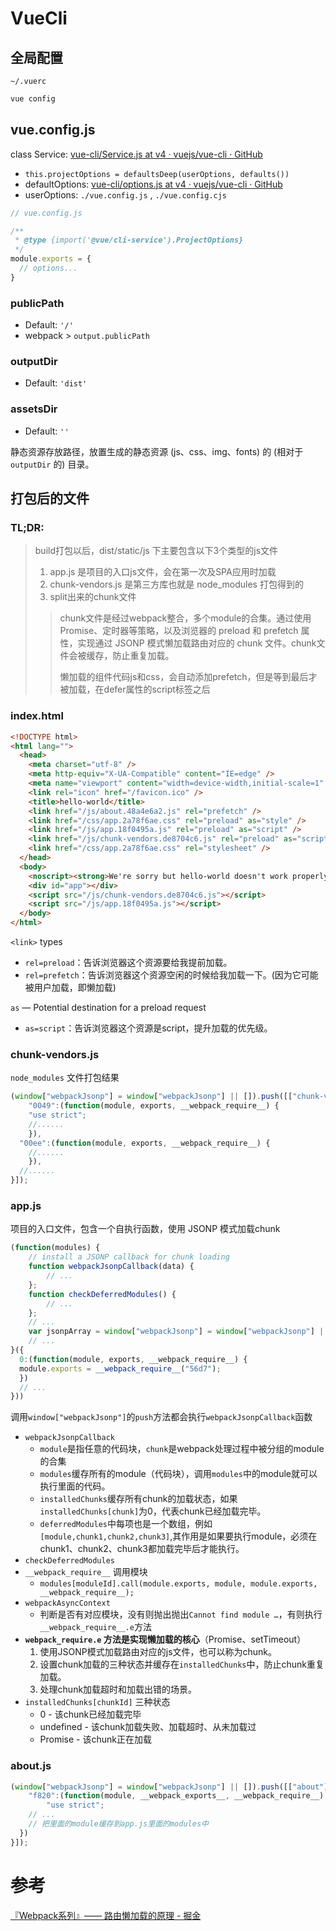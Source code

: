 # VueCli

## 全局配置

`~/.vuerc`

```bash
vue config
```

## vue.config.js

class Service: [vue-cli/Service.js at v4 · vuejs/vue-cli · GitHub](https://github.com/vuejs/vue-cli/blob/v4/packages/%40vue/cli-service/lib/Service.js)

- `this.projectOptions = defaultsDeep(userOptions, defaults())`
- defaultOptions: [vue-cli/options.js at v4 · vuejs/vue-cli · GitHub](https://github.com/vuejs/vue-cli/blob/v4/packages/@vue/cli-service/lib/options.js)
- userOptions: `./vue.config.js` , `./vue.config.cjs`

```js
// vue.config.js

/**
 * @type {import('@vue/cli-service').ProjectOptions}
 */
module.exports = {
  // options...
}
```

### publicPath

- Default: `'/'`
- webpack > `output.publicPath`

### outputDir

- Default: `'dist'`

### assetsDir

- Default: `''`

静态资源存放路径，放置生成的静态资源 (js、css、img、fonts) 的 (相对于 `outputDir` 的) 目录。



## 打包后的文件

### TL;DR:

> build打包以后，dist/static/js 下主要包含以下3个类型的js文件
>
> 1. app.js 是项目的入口js文件，会在第一次及SPA应用时加载
> 2. chunk-vendors.js 是第三方库也就是 node_modules 打包得到的
> 3. split出来的chunk文件
>
> > chunk文件是经过webpack整合，多个module的合集。通过使用Promise、定时器等策略，以及浏览器的 preload 和 prefetch 属性，实现通过 JSONP 模式懒加载路由对应的 chunk 文件。chunk文件会被缓存，防止重复加载。
> >
> > 懒加载的组件代码js和css，会自动添加prefetch，但是等到最后才被加载，在defer属性的script标签之后

### index.html

```html
<!DOCTYPE html>
<html lang="">
  <head>
    <meta charset="utf-8" />
    <meta http-equiv="X-UA-Compatible" content="IE=edge" />
    <meta name="viewport" content="width=device-width,initial-scale=1" />
    <link rel="icon" href="/favicon.ico" />
    <title>hello-world</title>
    <link href="/js/about.48a4e6a2.js" rel="prefetch" />
    <link href="/css/app.2a78f6ae.css" rel="preload" as="style" />
    <link href="/js/app.18f0495a.js" rel="preload" as="script" />
    <link href="/js/chunk-vendors.de8704c6.js" rel="preload" as="script" />
    <link href="/css/app.2a78f6ae.css" rel="stylesheet" />
  </head>
  <body>
    <noscript><strong>We're sorry but hello-world doesn't work properly without JavaScript enabled. Please enable it to continue.</strong></noscript>
    <div id="app"></div>
    <script src="/js/chunk-vendors.de8704c6.js"></script>
    <script src="/js/app.18f0495a.js"></script>
  </body>
</html>

```

`<link>` types

- `rel=preload`：告诉浏览器这个资源要给我提前加载。
- `rel=prefetch`：告诉浏览器这个资源空闲的时候给我加载一下。(因为它可能被用户加载，即懒加载)

`as` — Potential destination for a preload request 

- `as=script`：告诉浏览器这个资源是script，提升加载的优先级。

### chunk-vendors.js

`node_modules` 文件打包结果

```js
(window["webpackJsonp"] = window["webpackJsonp"] || []).push([["chunk-vendors"],{
	"0049":(function(module, exports, __webpack_require__) {
    "use strict";
    //......
	}),
  "00ee":(function(module, exports, __webpack_require__) {
  	//......
	}),
  //......
}]);
```

### app.js

项目的入口文件，包含一个自执行函数，使用 JSONP 模式加载chunk

```js
(function(modules) { 
	// install a JSONP callback for chunk loading
	function webpackJsonpCallback(data) {
		// ...
	};
	function checkDeferredModules() {
		// ...
	};
	// ...
	var jsonpArray = window["webpackJsonp"] = window["webpackJsonp"] || [];
	// ...
}({
  0:(function(module, exports, __webpack_require__) {
  module.exports = __webpack_require__("56d7");
  })
  // ...
}))
```

调用`window["webpackJsonp"]`的`push`方法都会执行`webpackJsonpCallback`函数

- `webpackJsonpCallback`
  - `module`是指任意的代码块，`chunk`是webpack处理过程中被分组的module的合集
  - `modules`缓存所有的module（代码块），调用`modules`中的module就可以执行里面的代码。
  - `installedChunks`缓存所有chunk的加载状态，如果`installedChunks[chunk]`为0，代表chunk已经加载完毕。
  - `deferredModules`中每项也是一个数组，例如`[module,chunk1,chunk2,chunk3]`,其作用是如果要执行module，必须在chunk1、chunk2、chunk3都加载完毕后才能执行。
- `checkDeferredModules`
- `__webpack_require__` 调用模块
  - `modules[moduleId].call(module.exports, module, module.exports, __webpack_require__);`
- `webpackAsyncContext`
  - 判断是否有对应模块，没有则抛出抛出`Cannot find module …`，有则执行`__webpack_require__.e`方法
- **`webpack_require.e` 方法是实现懒加载的核心**（Promise、setTimeout）
  1. 使用JSONP模式加载路由对应的js文件，也可以称为chunk。
  2. 设置chunk加载的三种状态并缓存在`installedChunks`中，防止chunk重复加载。
  3. 处理chunk加载超时和加载出错的场景。
- `installedChunks[chunkId]` 三种状态
  - 0 - 该chunk已经加载完毕
  - undefined - 该chunk加载失败、加载超时、从未加载过
  - Promise - 该chunk正在加载

### about.js

```js
(window["webpackJsonp"] = window["webpackJsonp"] || []).push([["about"],{
	"f820":(function(module, __webpack_exports__, __webpack_require__) {
		"use strict";
    // ...
    // 把里面的module缓存到app.js里面的modules中
  })
}]);
```

# 参考

[『Webpack系列』—— 路由懒加载的原理 - 掘金](https://juejin.cn/post/6844904180285456398)

